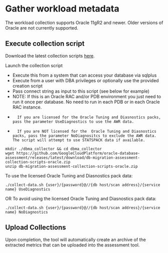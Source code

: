 # Gather workload metadata

The workload collection supports Oracle 11gR2 and newer.  Older versions of Oracle are not currently supported.

## Execute collection script

Download the latest collection scripts [here](https://github.com/GoogleCloudPlatform/oracle-database-assessment/releases/latest/download/db-migration-assessment-collection-scripts-oracle.zip).

Launch the collection script

- Execute this from a system that can access your database via sqlplus
- Execute from a user with DBA privileges or optionally use the provided creation script
- Pass connect string as input to this script (see below for example)
- NOTE: If this is an Oracle RAC and/or PDB environment you just need to run it once per database. No need to run in each PDB or in each Oracle RAC instance.
-       If you are licensed for the Oracle Tuning and Diasnostics packs, pass the parameter UseDiagnostics to use the AWR data.
-       If you are NOT licensed for the  Oracle Tuning and Diasnostics packs, pass the parameter NoDiagnositcs to exclude the AWR data.  The script will attempt to use STATSPACK data if available.



```shell
mkdir ./dbma_collector && cd dbma_collector
wget https://github.com/GoogleCloudPlatform/oracle-database-assessment/releases/latest/download/db-migration-assessment-collection-scripts-oracle.zip  
unzip db-migration-assessment-collection-scripts-oracle.zip
```

To use the licensed Oracle Tuning and Diasnostics pack data:
```shell
./collect-data.sh {user}/{password}@//{db host/scan address}/{service name} UseDiagnostics
```
OR
To avoid using the licensed Oracle Tuning and Diasnostics pack data:
```shell
./collect-data.sh {user}/{password}@//{db host/scan address}/{service name} NoDiagnostics
```

## Upload Collections

Upon completion, the tool will automatically create an archive of the extracted metrics that can be uploaded into the assessment tool.
